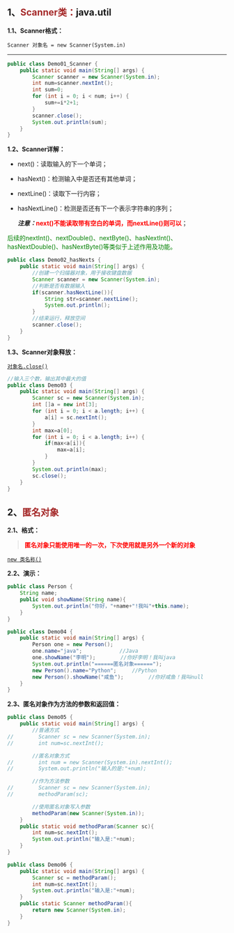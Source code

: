 ## 1、<span style='color:brown'>Scanner类：</span>java.util

**1.1、Scanner格式：**

`Scanner 对象名 = new Scanner(System.in)`

---

```java
public class Demo01_Scanner {
    public static void main(String[] args) {
        Scanner scanner = new Scanner(System.in);
        int num=scanner.nextInt();
        int sum=0;
        for (int i = 0; i < num; i++) {
            sum+=i*2+1;
        }
        scanner.close();
        System.out.println(sum);
    }
}
```

**1.2、Scanner详解：**

- next()：读取输入的下一个单词；

- hasNext()：检测输入中是否还有其他单词；

- nextLine()：读取下一行内容；

- hasNextLine()：检测是否还有下一个表示字符串的序列；

  ***注意：***<span style='color:red'>**next()不能读取带有空白的单词，而nextLine()则可以**</span>；

<span style='color:green'>后续的nextInt()、nextDouble()、nextByte()、hasNextInt()、hasNextDouble()、hasNextByte()等类似于上述作用及功能。</span>

```java
public class Demo02_hasNexts {
    public static void main(String[] args) {
        //创建一个扫描器对象，用于接收键盘数据
        Scanner scanner = new Scanner(System.in);
        //判断是否有数据输入
        if(scanner.hasNextLine()){
            String str=scanner.nextLine();
            System.out.println();
        }
        //结束运行，释放空间
        scanner.close();
    }
}
```

**1.3、Scanner对象释放：**

<u>`对象名.close()`</u>

```java
//输入三个数，输出其中最大的值
public class Demo03 {
    public static void main(String[] args) {
        Scanner sc = new Scanner(System.in);
        int []a = new int[3];
        for (int i = 0; i < a.length; i++) {
            a[i] = sc.nextInt();
        }
        int max=a[0];
        for (int i = 0; i < a.length; i++) {
            if(max<a[i]){
                max=a[i];
            }
        }
        System.out.println(max);
        sc.close();
    }
}
```



## 2、<span style='color:brown'>匿名对象</span>

**2.1、格式：**

> <span style='color:red'>**匿名对象只能使用唯一的一次，下次使用就是另外一个新的对象**</span>

<u>`new 类名称()`</u>

**2.2、演示：**

```java
public class Person {
    String name;
    public void showName(String name){
        System.out.println("你好，"+name+"!我叫"+this.name);
    }
}
```

```java
public class Demo04 {
    public static void main(String[] args) {
        Person one = new Person();
        one.name="java";			//Java
        one.showName("李明");        //你好李明！我叫java
        System.out.println("======匿名对象======");
        new Person().name="Python";		//Python
        new Person().showName("咸鱼");        //你好咸鱼！我叫null
    }
}
```

**2.3、匿名对象作为方法的参数和返回值：**

```java
public class Demo05 {
    public static void main(String[] args) {
        //普通方式
//        Scanner sc = new Scanner(System.in);
//        int num=sc.nextInt();

        //匿名对象方式
//        int num = new Scanner(System.in).nextInt();
//        System.out.println("输入的是:"+num);

        //作为方法参数
//        Scanner sc = new Scanner(System.in);
//        methodParam(sc);

        //使用匿名对象写入参数
        methodParam(new Scanner(System.in));
    }
    public static void methodParam(Scanner sc){
        int num=sc.nextInt();
        System.out.println("输入是:"+num);
    }
}
```

```java
public class Demo06 {
    public static void main(String[] args) {
        Scanner sc = methodParam();
        int num=sc.nextInt();
        System.out.println("输入是:"+num);
    }
    public static Scanner methodParam(){
        return new Scanner(System.in);
    }
}
```



